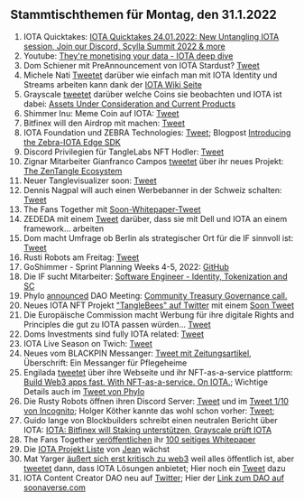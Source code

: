 ## Stammtischthemen für Montag, den 31.1.2022

1. IOTA Quicktakes: [IOTA Quicktakes 24.01.2022: New Untangling IOTA session, Join our Discord, Scylla Summit 2022 & more](https://www.youtube.com/watch?v=-VQdaXdVCU4)
2. Youtube: [They're monetising your data - IOTA deep dive](https://www.youtube.com/watch?v=8-54mXUQ8yw)
3. Dom Schiener mit PreAnnouncement von IOTA Stardust? [Tweet](https://twitter.com/DomSchiener/status/1485717597010243585?s=20)
4. Michele Nati [Tweetet](https://twitter.com/michelenati/status/1485704346692116486?s=20) darüber wie einfach man mit IOTA Identity und Streams arbeiten kann dank der [IOTA Wiki Seite](https://wiki.iota.org/integration-services/welcome)
5. Grayscale [tweetet](https://twitter.com/Grayscale/status/1485735645142265857?s=20) darüber welche Coins sie beobachten und IOTA ist dabei: [Assets Under Consideration and Current Products](https://grayscale.com/assets-under-consideration-and-current-products/?utm_source=TWITTER&utm_medium=social&utm_term=product&utm_content=6232768218&utm_campaign=assets+under+exploration&linkId=149405992)
6. Shimmer Inu: Meme Coin auf IOTA: [Tweet](https://twitter.com/shimmer_inu/status/1485691910907912197?s=20)
7. Bitfinex will den Airdrop mit machen: [Tweet](https://twitter.com/bitfinex/status/1485945614080909318?s=20)
8. IOTA Foundation und ZEBRA Technologies: [Tweet](https://twitter.com/iota/status/1486021181723582472); Blogpost [Introducing the Zebra-IOTA Edge SDK](https://developer.zebra.com/blog/introducing-zebra-iota-edge-sdk)
9. Discord Privilegien für TangleLabs NFT Hodler: [Tweet](https://twitter.com/Tangle_Labs/status/1486040804070203395?s=20)
10. Zignar Mitarbeiter Gianfranco Campos [tweetet](https://twitter.com/hassping/status/1486046535020212226?s=20) über ihr neues Projekt: [The ZenTangle Ecosystem](https://blog.zignar.tech/the-zentangle-ecosystem-6fa445e390fb)
11. Neuer Tanglevisualizer soon: [Tweet](https://twitter.com/Jacob_Parece/status/1486010546826747905?s=20)
12. Dennis Nagpal will auch einen Werbebanner in der Schweiz schalten: [Tweet](https://twitter.com/dennisnagpal1/status/1485930726923059202?s=20)
13. The Fans Together mit [Soon-Whitepaper-Tweet](https://twitter.com/TheFansTogether/status/1486048343142936580?s=20)
14. ZEDEDA mit einem [Tweet](https://twitter.com/ZededaEdge/status/1486049362136367104?s=20) darüber, dass sie mit Dell und IOTA an einem framework... arbeiten
15. Dom macht Umfrage ob Berlin als strategischer Ort für die IF sinnvoll ist: [Tweet](https://twitter.com/DomSchiener/status/1486028132947828736?s=20)
16. Rusti Robots am Freitag: [Tweet](https://twitter.com/RustyRobotCC/status/1486014821363503111?s=20)
17. GoShimmer - Sprint Planning Weeks 4-5, 2022: [GitHub](https://github.com/iotaledger/research-updates/discussions/1)
18. Die IF sucht Mitarbeiter: [Software Engineer - Identity, Tokenization and SC](https://iota.bamboohr.com/jobs/view.php?id=186&source=other)
19. Phylo [announced](https://twitter.com/PhyloIota/status/1486328976276881414?s=20) DAO Meeting: [Community Treasury  Governance call.]()
20. Neues IOTA NFT Projekt ["TangleBees" auf Twitter](https://twitter.com/TangleBees) mit einem [Soon Tweet](https://twitter.com/TangleBees/status/1486307690452295684?s=20)
21. Die Europäische Commission macht Werbung für ihre digitale Rights and Principles die gut zu IOTA passen würden... [Tweet](https://twitter.com/EU_Commission/status/1486295140285272064?s=20)
22. Doms Investments sind fully IOTA related: [Tweet](https://twitter.com/DomSchiener/status/1486335015722098688?s=20)
23. IOTA Live Season on Twich: [Tweet](https://twitter.com/iota/status/1485990941848752134?s=20)
24. Neues vom BLACKPIN Messanger: [Tweet mit Zeitungsartikel](https://twitter.com/BLACKPIN_GmbH/status/1486358624339378176?s=20), Überschrift: Ein Messanger für Pflegeheime
25. Engilada [tweetet](https://twitter.com/engilada/status/1486413027943628803?s=20) über ihre Webseite und ihr NFT-as-a-service plattform: [Build Web3 apps fast. With NFT-as-a-service. On IOTA.](https://engilada.io/); Wichtige Details auch im [Tweet von Phylo](https://twitter.com/thePYLONapp/status/1486416611502395395?s=20)
26. Die Rusty Robots öffnen ihren Discord Server: [Tweet](https://twitter.com/RustyRobotCC/status/1486392813076029443?s=20) und im [Tweet 1/10 von Incognito](https://twitter.com/incognit0x24/status/1486415085845286913?s=20); Holger Köther kannte das wohl schon vorher: [Tweet](https://twitter.com/HolgerKoether/status/1486427458626891777?s=20); 
27. Guido lange von Blockbuilders schreibt einen neutralen Bericht über IOTA: [IOTA: Bitfinex will Staking unterstützen, Grayscale prüft IOTA](https://block-builders.de/iota-bitfinex-will-staking-unterstuetzen-grayscale-prueft-iota/)
28. The Fans Together [veröffentlichen](https://twitter.com/TheFansTogether/status/1486511946434334724?s=20) ihr [100 seitiges Whitepaper](https://heyzine.com/flip-book/fe8e93c84a.html)
29. Die [IOTA Projekt Liste](https://docs.google.com/spreadsheets/d/1YVdj1iyclMZPoNFFPtEvVvIA4JmskuSfQ_B8cNxkOcw/edit#gid=0) von [Jean](https://twitter.com/Odd_Kesson) wächst
30. Mat Yarger [äußert sich erst kritisch zu web3](https://twitter.com/Mat_Yarger/status/1486503537068625924?s=20) weil alles öffentlich ist, aber [tweetet](https://twitter.com/Mat_Yarger/status/1486535646244188170?s=20) dann, dass IOTA Lösungen anbietet; Hier noch ein [Tweet](https://twitter.com/Mat_Yarger/status/1486535313702936578?s=20) dazu
31. IOTA Content Creator DAO neu auf [Twitter](https://twitter.com/IOTAcontentDAO/status/1486480960166109193?s=20); Hier der [Link zum DAO auf soonaverse.com](https://soonaverse.com/space/0x4d380b06a9ade18784f1832b7a59e9f7bbf18bf6/members)
